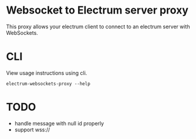 # Websocket to Electrum server proxy

This proxy allows your electrum client to connect to an electrum server with WebSockets.

# CLI

View usage instructions using cli.

```
electrum-websockets-proxy --help
```

# TODO

- handle message with null id properly
- support wss://
